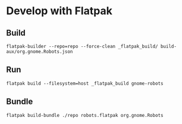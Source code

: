# Develop with Flatpak

## Build

```
flatpak-builder --repo=repo --force-clean _flatpak_build/ build-aux/org.gnome.Robots.json
```

## Run

```
flatpak build --filesystem=host _flatpak_build gnome-robots
```

## Bundle

```
flatpak build-bundle ./repo robots.flatpak org.gnome.Robots
```

